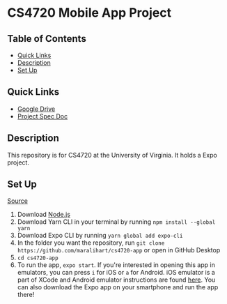 # CS4720 Mobile App Project

## Table of Contents
* [Quick Links](#quick-links)
* [Description](#description)
* [Set Up](#set-up)

## Quick Links
* [Google Drive](https://drive.google.com/drive/u/1/folders/1Ok7T9WZ2qgt78XozabyoPSG0iJGZOuES) 
* [Project Spec Doc](https://docs.google.com/document/d/1x5sLhAGSGgdLZK37Uwfp-JA1VdHgmR33/edit)

## Description
This repository is for CS4720 at the University of Virginia. It holds a Expo project.

## Set Up
[Source](https://reactnative.dev/docs/0.60/enviroment-setup)

1. Download [Node.js](https://nodejs.org/en/download/)
2. Download Yarn CLI in your terminal by running `npm install --global yarn`
4. Download Expo CLI by running `yarn global add expo-cli`
5. In the folder you want the repository, run `git clone https://github.com/maralihart/cs4720-app` or open in GitHub Desktop
6. `cd cs4720-app`
7. To run the app, `expo start`. If you're interested in opening this app in emulators, you can press `i` for iOS or `a` for Android. iOS emulator is a part of XCode and Android emulator instructions are found [here](https://developer.android.com/studio/run/emulator). You can also download the Expo app on your smartphone and run the app there!
